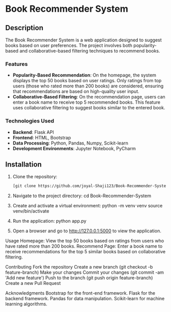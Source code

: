 # Book Recommender System

## Description

The Book Recommender System is a web application designed to suggest books based on user preferences. The project involves both popularity-based and collaborative-based filtering techniques to recommend books. 

### Features

- **Popularity-Based Recommendation**: On the homepage, the system displays the top 50 books based on user ratings. Only ratings from top users (those who rated more than 200 books) are considered, ensuring that recommendations are based on high-quality user input.
- **Collaborative-Based Filtering**: On the recommendation page, users can enter a book name to receive top 5 recommended books. This feature uses collaborative filtering to suggest books similar to the entered book.

### Technologies Used

- **Backend**: Flask API
- **Frontend**: HTML, Bootstrap
- **Data Processing**: Python, Pandas, Numpy, Scikit-learn
- **Development Environments**: Jupyter Notebook, PyCharm

## Installation

1. Clone the repository:
   ```bash
   [git clone https://github.com/joyal-Shaji123/Book-Recommender-System.git

2. Navigate to the project directory:
   cd Book-Recommender-System

3. Create and activate a virtual environment:
   python -m venv venv
   source venv/bin/activate

4. Run the application:
   python app.py

5. Open a browser and go to http://127.0.0.1:5000 to view the application.

Usage
Homepage: View the top 50 books based on ratings from users who have rated more than 200 books.
Recommend Page: Enter a book name to receive recommendations for the top 5 similar books based on collaborative filtering.

Contributing
Fork the repository
Create a new branch (git checkout -b feature-branch)
Make your changes
Commit your changes (git commit -am 'Add new feature')
Push to the branch (git push origin feature-branch)
Create a new Pull Request

Acknowledgments
Bootstrap for the front-end framework.
Flask for the backend framework.
Pandas for data manipulation.
Scikit-learn for machine learning algorithms.
